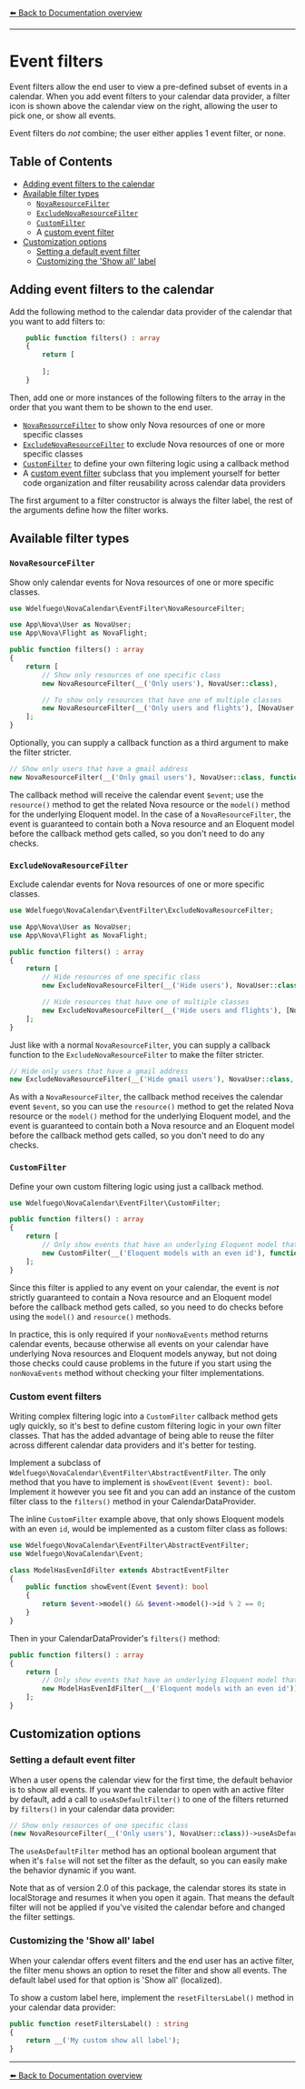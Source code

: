[⬅️ Back to Documentation overview](/nova-calendar)

---

# Event filters

Event filters allow the end user to view a pre-defined subset of events in a calendar. When you add event filters to your calendar data provider, a filter icon is shown above the calendar view on the right, allowing the user to pick one, or show all events.

Event filters do *not* combine; the user either applies 1 event filter, or none.

## Table of Contents
- [Adding event filters to the calendar](#adding-event-filters-to-the-calendar)
- [Available filter types](#available-filter-types)
  - [`NovaResourceFilter`](#novaresourcefilter)
  - [`ExcludeNovaResourceFilter`](#excludenovaresourcefilter)
  - [`CustomFilter`](#customfilter)
  - A [custom event filter](#custom-event-filters)
- [Customization options](#customization-options)
  - [Setting a default event filter](#setting-a-default-event-filter)
  - [Customizing the 'Show all' label](#customizing-the-show-all-label)


## Adding event filters to the calendar
Add the following method to the calendar data provider of the calendar that you want to add filters to:

```php
    public function filters() : array
    {
        return [
        
        ];
    }
```

Then, add one or more instances of the following filters to the array in the order that you want them to be shown to the end user.

* [`NovaResourceFilter`](#novaresourcefilter) to show only Nova resources of one or more specific classes
* [`ExcludeNovaResourceFilter`](#excludenovaresourcefilter) to exclude Nova resources of one or more specific classes
* [`CustomFilter`](#excludenovaresourcefilter) to define your own filtering logic using a callback method
* A [custom event filter](#custom-event-filters) subclass that you implement yourself for better code organization and filter reusability across calendar data providers

The first argument to a filter constructor is always the filter label, the rest of the arguments define how the filter works.

## Available filter types

### `NovaResourceFilter`
Show only calendar events for Nova resources of one or more specific classes.

```php
use Wdelfuego\NovaCalendar\EventFilter\NovaResourceFilter;

use App\Nova\User as NovaUser;
use App\Nova\Flight as NovaFlight;

public function filters() : array
{
    return [
        // Show only resources of one specific class
        new NovaResourceFilter(__('Only users'), NovaUser::class),

        // To show only resources that have one of multiple classes
        new NovaResourceFilter(__('Only users and flights'), [NovaUser::class, NovaFlight::class]),
    ];
}
```

Optionally, you can supply a callback function as a third argument to make the filter stricter.


```php
// Show only users that have a gmail address
new NovaResourceFilter(__('Only gmail users'), NovaUser::class, function($event) { return str_ends_with($event->model()->email, 'gmail.com'); })),
```

The callback method will receive the calendar event `$event`; use the `resource()` method to get the related Nova resource or the `model()` method for the underlying Eloquent model. In the case of a `NovaResourceFilter`, the event is guaranteed to contain both a Nova resource and an Eloquent model before the callback method gets called, so you don't need to do any checks.


### `ExcludeNovaResourceFilter`
Exclude calendar events for Nova resources of one or more specific classes.

```php
use Wdelfuego\NovaCalendar\EventFilter\ExcludeNovaResourceFilter;

use App\Nova\User as NovaUser;
use App\Nova\Flight as NovaFlight;

public function filters() : array
{
    return [
        // Hide resources of one specific class
        new ExcludeNovaResourceFilter(__('Hide users'), NovaUser::class),

        // Hide resources that have one of multiple classes
        new ExcludeNovaResourceFilter(__('Hide users and flights'), [NovaUser::class, NovaFlight::class]),
    ];
}
```

Just like with a normal `NovaResourceFilter`, you can supply a callback function to the `ExcludeNovaResourceFilter` to make the filter stricter. 

```php
// Hide only users that have a gmail address
new ExcludeNovaResourceFilter(__('Hide gmail users'), NovaUser::class, function($event) { return str_ends_with($event->model()->email, 'gmail.com'); })),
```

As with a `NovaResourceFilter`, the callback method receives the calendar event `$event`, so you can use the `resource()` method to get the related Nova resource or the `model()` method for the underlying Eloquent model, and the event is guaranteed to contain both a Nova resource and an Eloquent model before the callback method gets called, so you don't need to do any checks.



### `CustomFilter`
Define your own custom filtering logic using just a callback method.

```php
use Wdelfuego\NovaCalendar\EventFilter\CustomFilter;

public function filters() : array
{
    return [
        // Only show events that have an underlying Eloquent model that has an even id
        new CustomFilter(__('Eloquent models with an even id'), function($event) { return $event->model() && $event->model()->id % 2 == 0; }),
    ];
}
```

Since this filter is applied to any event on your calendar, the event is *not* strictly guaranteed to contain a Nova resource and an Eloquent model before the callback method gets called, so you need to do checks before using the `model()` and `resource()` methods.

In practice, this is only required if your `nonNovaEvents` method returns calendar events, because otherwise all events on your calendar have underlying Nova resources and Eloquent models anyway, but not doing those checks could cause problems in the future if you start using the `nonNovaEvents` method without checking your filter implementations.

### Custom event filters
Writing complex filtering logic into a `CustomFilter` callback method gets ugly quickly, so it's best to define custom filtering logic in your own filter classes. That has the added advantage of being able to reuse the filter across different calendar data providers and it's better for testing.

Implement a subclass of `Wdelfuego\NovaCalendar\EventFilter\AbstractEventFilter`. The only method that you have to implement is `showEvent(Event $event): bool`. Implement it however you see fit and you can add an instance of the custom filter class to the `filters()` method in your CalendarDataProvider.

The inline `CustomFilter` example above, that only shows Eloquent models with an even `id`, would be implemented as a custom filter class as follows:

```php
use Wdelfuego\NovaCalendar\EventFilter\AbstractEventFilter;
use Wdelfuego\NovaCalendar\Event;

class ModelHasEvenIdFilter extends AbstractEventFilter
{
    public function showEvent(Event $event): bool
    {
        return $event->model() && $event->model()->id % 2 == 0;
    }
}

```

Then in your CalendarDataProvider's `filters()` method:
```php
public function filters() : array
{
    return [
        // Only show events that have an underlying Eloquent model that has an even id
        new ModelHasEvenIdFilter(__('Eloquent models with an even id')),
    ];
}
```

## Customization options

### Setting a default event filter
When a user opens the calendar view for the first time, the default behavior is to show all events. If you want the calendar to open with an active filter by default, add a call to `useAsDefaultFilter()` to one of the filters returned by `filters()` in your calendar data provider:

```php
// Show only resources of one specific class
(new NovaResourceFilter(__('Only users'), NovaUser::class))->useAsDefaultFilter(),
```

The `useAsDefaultFilter` method has an optional boolean argument that when it's `false` will not set the filter as the default, so you can easily make the behavior dynamic if you want.

Note that as of version 2.0 of this package, the calendar stores its state in localStorage and resumes it when you open it again. That means the default filter will not be applied if you've visited the calendar before and changed the filter settings.

### Customizing the 'Show all' label
When your calendar offers event filters and the end user has an active filter, the filter menu shows an option to reset the filter and show all events. The default label used for that option is 'Show all' (localized).

To show a custom label here, implement the `resetFiltersLabel()` method in your calendar data provider:

```php
public function resetFiltersLabel() : string
{
    return __('My custom show all label');
}
```



---

[⬅️ Back to Documentation overview](/nova-calendar)
